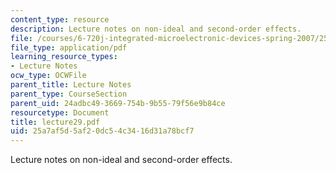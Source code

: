 ```yaml
---
content_type: resource
description: Lecture notes on non-ideal and second-order effects.
file: /courses/6-720j-integrated-microelectronic-devices-spring-2007/25a7af5d5af20dc54c3416d31a78bcf7_lecture29.pdf
file_type: application/pdf
learning_resource_types:
- Lecture Notes
ocw_type: OCWFile
parent_title: Lecture Notes
parent_type: CourseSection
parent_uid: 24adbc49-3669-754b-9b55-79f56e9b84ce
resourcetype: Document
title: lecture29.pdf
uid: 25a7af5d-5af2-0dc5-4c34-16d31a78bcf7
---
```

Lecture notes on non-ideal and second-order effects.

